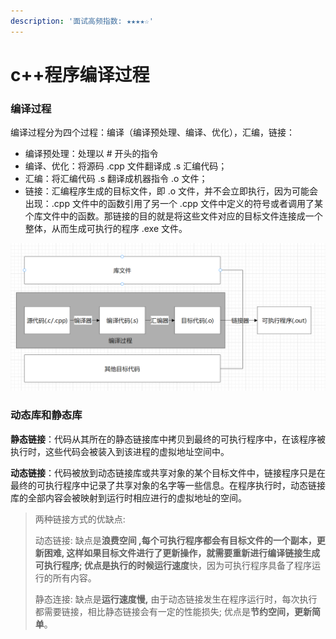 ```yaml
---
description: '面试高频指数: ★★★★☆'
---
```


# c++程序编译过程

### 编译过程

编译过程分为四个过程：编译（编译预处理、编译、优化），汇编，链接：

* 编译预处理：处理以 \# 开头的指令
* 编译、优化：将源码 .cpp 文件翻译成 .s 汇编代码；
* 汇编：将汇编代码 .s 翻译成机器指令 .o 文件；
* 链接：汇编程序生成的目标文件，即 .o 文件，并不会立即执行，因为可能会出现：.cpp 文件中的函数引用了另一个 .cpp 文件中定义的符号或者调用了某个库文件中的函数。那链接的目的就是将这些文件对应的目标文件连接成一个整体，从而生成可执行的程序 .exe 文件。

![&#x56FE;1. &#x7F16;&#x8BD1;&#x8FC7;&#x7A0B;](../.gitbook/assets/image.png)

### 动态库和静态库

**静态链接**：代码从其所在的静态链接库中拷贝到最终的可执行程序中，在该程序被执行时，这些代码会被装入到该进程的虚拟地址空间中。 

**动态链接**：代码被放到动态链接库或共享对象的某个目标文件中，链接程序只是在最终的可执行程序中记录了共享对象的名字等一些信息。在程序执行时，动态链接库的全部内容会被映射到运行时相应进行的虚拟地址的空间。

> 两种链接方式的优缺点:
>
> 动态链接:   缺点是**浪费空间 ,**每个可执行程序都会有目标文件的一个副本，**更新困难**, 这样如果目标文件进行了更新操作，就需要重新进行编译链接生成可执行程序; 优点是执行的时候**运行速度**快，因为可执行程序具备了程序运行的所有内容。
>
> 静态连接: 缺点是**运行速度慢,** 由于动态链接发生在程序运行时，每次执行都需要链接，相比静态链接会有一定的性能损失; 优点是**节约空间，更新简单**。


